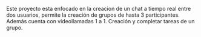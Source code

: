 Este proyecto esta enfocado en la creacion de un chat a tiempo real entre dos usuarios, permite la creación de grupos de hasta 3 participantes. 
Además cuenta con videollamadas 1 a 1.
Creación y completar tareas de un grupo.
